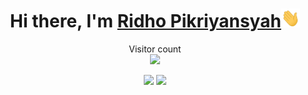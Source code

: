 <div align="center">
  <h1>Hi there, I'm <a href='https://www.instagram.com/ridh15_/'>Ridho Pikriyansyah</a><img src="https://github.com/ABSphreak/ABSphreak/blob/master/gifs/Hi.gif" width="30px" height="30px"></h1>
</div>

<p align="center"> 
  Visitor count<br>
  <img src="https://profile-counter.glitch.me/Akbaroke/count.svg" />
</p>

<p align = "center" width = 400>
  <picture>
  <source 
  srcset="https://github-readme-stats.vercel.app/api?username=roxyzc&show_icons=true&theme=dark"
  media="(prefers-color-scheme: dark)"
  />
  <img src="https://github-readme-stats.vercel.app/api?username=roxyzc&show_icons=true&theme=dark" />
  </picture>
  <img src = "https://github-readme-streak-stats.herokuapp.com?user=roxyzc&theme=dark&hide_border=true">
</p>

<br/>
<br/>
